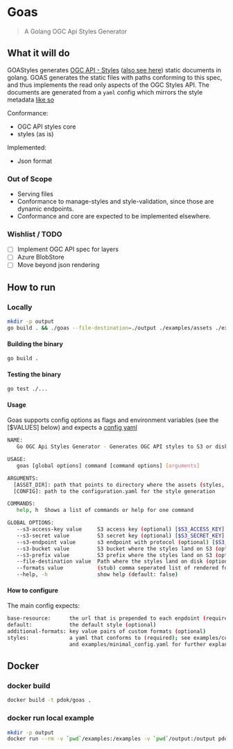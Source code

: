 # Goas

> A Golang OGC Api Styles Generator

## What it will do

GOAStyles generates [OGC API -
Styles](https://github.com/opengeospatial/ogcapi-styles) ([also see
here](http://docs.opengeospatial.org/DRAFTS/20-009.html)) static documents in
golang. GOAS generates the static files with paths conforming to this spec, and
thus implements the read only aspects of the OGC Styles API. The documents are
generated from a `yaml` config which mirrors the style metadata [like
so](#how-to-configure)

Conformance:

- OGC API styles core
- styles (as is)

Implemented:

- Json format

### Out of Scope

- Serving files
- Conformance to manage-styles and style-validation, since those are dynamic
  endpoints.
- Conformance and core are expected to be implemented elsewhere.

### Wishlist / TODO

- [ ] Implement OGC API spec for layers
- [ ] Azure BlobStore
- [ ] Move beyond json rendering

## How to run

### Locally

```sh
mkdir -p output
go build . && ./goas --file-destination=./output ./examples/assets ./examples/config.yaml
```

#### Building the binary

```sh
go build .
```

#### Testing the binary

```sh
go test ./...
```

#### Usage

Goas supports config options as flags and environment variables (see the
[$VALUES] below) and expects a [config yaml](#how-to-configure)

```bash
NAME:
   Go OGC Api Styles Generator - Generates OGC API styles to S3 or disk

USAGE:
   goas [global options] command [command options] [arguments]

ARGUMENTS:
  [ASSET_DIR]: path that points to directory where the assets (styles, thumbnails) are provided
  [CONFIG]: path to the configuration.yaml for the style generation

COMMANDS:
   help, h  Shows a list of commands or help for one command

GLOBAL OPTIONS:
   --s3-access-key value     S3 access key (optional) [$S3_ACCESS_KEY]
   --s3-secret value         S3 secret key (optional) [$S3_SECRET_KEY]
   --s3-endpoint value       s3 endpoint with protocol (optional) [$S3_ENDPOINT]
   --s3-bucket value         S3 bucket where the styles land on S3 (optional) [$S3_BUCKET]
   --s3-prefix value         S3 prefix where the styles land on S3 (optional) [$S3_PREFIX]
   --file-destination value  Path where the styles land on disk (optional) [$FILE_DESTINATION]
   --formats value           (stub) comma seperated list of rendered formats. Choose from: [json,] (default: json) [$API_FORMATS]
   --help, -h                show help (default: false)
```

#### How to configure

The main config expects:

```bash
base-resource:      the url that is prepended to each enpdoint (required)
default:            the default style (optional)
additional-formats: key value pairs of custom formats (optional)
styles:             a yaml that conforms to (required); see examples/config.yaml 
                    and examples/minimal_config.yaml for further explanation.
```

## Docker

### docker build

```sh
docker build -t pdok/goas .
```

### docker run local example

```sh
mkdir -p output
docker run --rm -v `pwd`/examples:/examples -v `pwd`/output:/output pdok/goas --file-destination /output /examples/assets /examples/config.yaml
```
